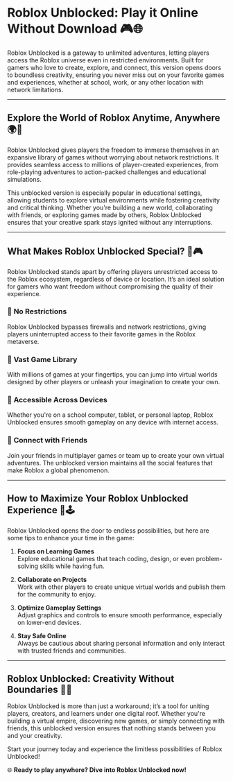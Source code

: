   # Roblox Unblocked: Play it Online Without Download 🎮🌐 


Roblox Unblocked is a gateway to unlimited adventures, letting players access the Roblox universe even in restricted environments. Built for gamers who love to create, explore, and connect, this version opens doors to boundless creativity, ensuring you never miss out on your favorite games and experiences, whether at school, work, or any other location with network limitations.

---

## Explore the World of Roblox Anytime, Anywhere 🌍📱  

Roblox Unblocked gives players the freedom to immerse themselves in an expansive library of games without worrying about network restrictions. It provides seamless access to millions of player-created experiences, from role-playing adventures to action-packed challenges and educational simulations.  

This unblocked version is especially popular in educational settings, allowing students to explore virtual environments while fostering creativity and critical thinking. Whether you're building a new world, collaborating with friends, or exploring games made by others, Roblox Unblocked ensures that your creative spark stays ignited without any interruptions.

---

## What Makes Roblox Unblocked Special? 🌟🎮  

Roblox Unblocked stands apart by offering players unrestricted access to the Roblox ecosystem, regardless of device or location. It’s an ideal solution for gamers who want freedom without compromising the quality of their experience.  

### 🚀 **No Restrictions**  
Roblox Unblocked bypasses firewalls and network restrictions, giving players uninterrupted access to their favorite games in the Roblox metaverse.

### 🚀 **Vast Game Library**  
With millions of games at your fingertips, you can jump into virtual worlds designed by other players or unleash your imagination to create your own.

### 🚀 **Accessible Across Devices**  
Whether you're on a school computer, tablet, or personal laptop, Roblox Unblocked ensures smooth gameplay on any device with internet access.

### 🚀 **Connect with Friends**  
Join your friends in multiplayer games or team up to create your own virtual adventures. The unblocked version maintains all the social features that make Roblox a global phenomenon.

---

## How to Maximize Your Roblox Unblocked Experience 🌈🕹️  

Roblox Unblocked opens the door to endless possibilities, but here are some tips to enhance your time in the game:  

1. **Focus on Learning Games**  
Explore educational games that teach coding, design, or even problem-solving skills while having fun.  

2. **Collaborate on Projects**  
Work with other players to create unique virtual worlds and publish them for the community to enjoy.  

3. **Optimize Gameplay Settings**  
Adjust graphics and controls to ensure smooth performance, especially on lower-end devices.  

4. **Stay Safe Online**  
Always be cautious about sharing personal information and only interact with trusted friends and communities.  

---

## Roblox Unblocked: Creativity Without Boundaries 🌟🎨  

Roblox Unblocked is more than just a workaround; it’s a tool for uniting players, creators, and learners under one digital roof. Whether you're building a virtual empire, discovering new games, or simply connecting with friends, this unblocked version ensures that nothing stands between you and your creativity.  

Start your journey today and experience the limitless possibilities of Roblox Unblocked!  

🌐 **Ready to play anywhere? Dive into Roblox Unblocked now!**  
